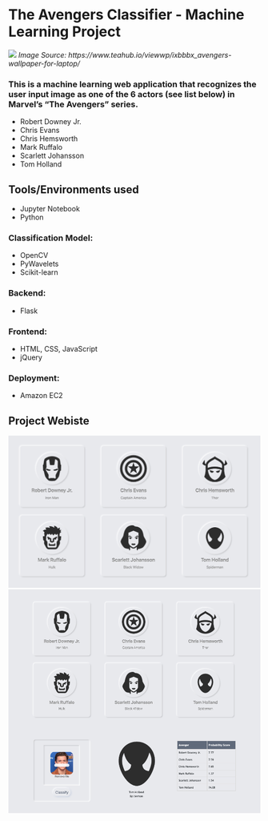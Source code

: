 # The Avengers Classifier - Machine Learning Project

<img src = "https://www.teahub.io/photos/full/28-287385_avengers-wallpaper-for-laptop.jpg">
<i>Image Source: https://www.teahub.io/viewwp/ixbbbx_avengers-wallpaper-for-laptop/</i>

<br>

### This is a machine learning web application that recognizes the user input image as one of the 6 actors (see list below) in Marvel’s “The Avengers” series.

-  Robert Downey Jr.
-  Chris Evans
-  Chris Hemsworth
-  Mark Ruffalo
-  Scarlett Johansson
-  Tom Holland

## Tools/Environments used

- Jupyter Notebook
- Python

### Classification Model: 
- OpenCV
- PyWavelets
- Scikit-learn

### Backend:
- Flask

### Frontend: 
- HTML, CSS, JavaScript
- jQuery

### Deployment: 
- Amazon EC2


## Project Webiste 
<img src="https://github.com/lhan0903/Marvel-Character-Classifier/blob/main/images/demo1.png?raw=true">
<img src="https://github.com/lhan0903/Marvel-Character-Classifier/blob/main/images/demo3.png?raw=true">
